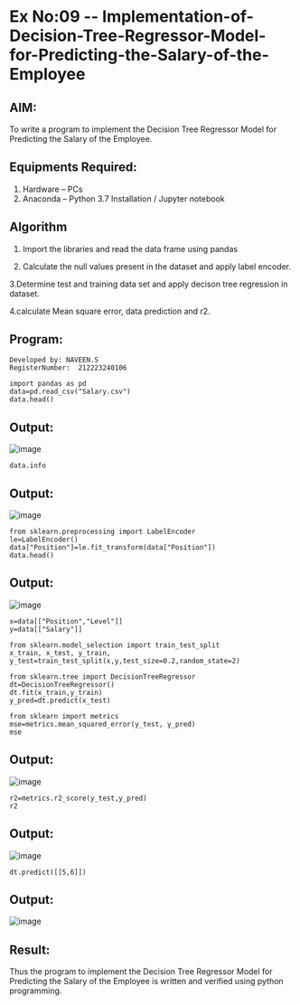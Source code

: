 # Ex No:09 -- Implementation-of-Decision-Tree-Regressor-Model-for-Predicting-the-Salary-of-the-Employee

## AIM:
To write a program to implement the Decision Tree Regressor Model for Predicting the Salary of the Employee.

## Equipments Required:
1. Hardware – PCs
2. Anaconda – Python 3.7 Installation / Jupyter notebook

## Algorithm

1. Import the libraries and read the data frame using pandas

2. Calculate the null values present in the dataset and apply label encoder.

3.Determine test and training data set and apply decison tree regression in dataset.

4.calculate Mean square error, data prediction and r2.

## Program:
```
Developed by: NAVEEN.S
RegisterNumber:  212223240106
```
~~~
import pandas as pd
data=pd.read_csv("Salary.csv")
data.head()
~~~
## Output:
![image](https://github.com/user-attachments/assets/6cfb5c8a-9add-4848-9d53-00b64449940c)

~~~
data.info
~~~
## Output:
![image](https://github.com/user-attachments/assets/f6a4100f-3d87-436c-adb1-5afe95af1c72)

~~~
from sklearn.preprocessing import LabelEncoder
le=LabelEncoder()
data["Position"]=le.fit_transform(data["Position"])
data.head()
~~~

## Output:
![image](https://github.com/user-attachments/assets/66420b3d-2b63-491a-86d5-2299c142d98e)

~~~
x=data[["Position","Level"]]
y=data[["Salary"]]
~~~

~~~
from sklearn.model_selection import train_test_split
x_train, x_test, y_train, y_test=train_test_split(x,y,test_size=0.2,random_state=2)
~~~

~~~
from sklearn.tree import DecisionTreeRegressor
dt=DecisionTreeRegressor()
dt.fit(x_train,y_train)
y_pred=dt.predict(x_test)
~~~

~~~
from sklearn import metrics
mse=metrics.mean_squared_error(y_test, y_pred)
mse
~~~
## Output:
![image](https://github.com/user-attachments/assets/426d6ef1-9ec8-4dce-8d5f-014bbed565e9)

~~~
r2=metrics.r2_score(y_test,y_pred)
r2
~~~

## Output:
![image](https://github.com/user-attachments/assets/01b795a4-c1c2-4c75-a668-7cb76c15d456)

~~~
dt.predict([[5,6]])
~~~

## Output:
![image](https://github.com/user-attachments/assets/c0f6a476-f7ee-46a8-8514-2e10cbd38ce9)













## Result:
Thus the program to implement the Decision Tree Regressor Model for Predicting the Salary of the Employee is written and verified using python programming.
